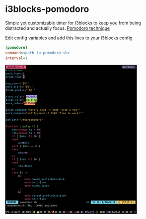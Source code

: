 # i3blocks-pomodoro

Simple yet customizable timer for i3blocks to keep you from being distracted and actually focus.
[Pomodoro technique](https://en.wikipedia.org/wiki/Pomodoro_Technique)

Edit config variables and add this lines to your i3blocks config
```ini
[pomodoro]
command=<path to pomodoro.sh>
interval=1
```

![usage](resources/usage.gif)
